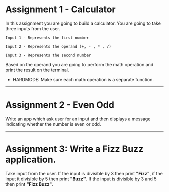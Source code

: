 # Assignment 1 - Calculator 

In this assignment you are going to build a calculator. You are going to take three inputs from the user.  
```
Input 1 - Represents the first number 

Input 2 - Represents the operand (+, - , * , /) 

Input 3 - Represents the second number 
```


Based on the operand you are going to perform the math operation and print the result on the terminal. 

- HARDMODE:  Make sure each math operation is a separate function. 


---

# Assignment 2 - Even Odd 

Write an app which ask user for an input and then displays a message indicating whether the number is even or odd. 

 

---

# Assignment 3: Write a Fizz Buzz application. 

Take input from the user. If the input is divisible by 3 then print **"Fizz"**, if the input it divisible by 5 then print **"Buzz"**. If the input is divisible by 3 and 5 then print **"Fizz Buzz"**. 

